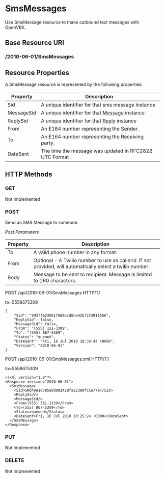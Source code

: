 # SmsMessages #
Use SmsMessage resource to make outbound text messages with OpenVBX.

## Base Resource URI ##
### /2010-06-01/SmsMessages ###

## Resource Properties ##
A SmsMessage resource is represented by the following properties:

<table class="parameters">
<thead>
    <tr>
        <th class="col-1">Property</th>
        <th class="col-2">Description</th>
    </tr>
</thead>
<tbody>
	<tr>
		<td>Sid</td>
		<td>A unique identifier for that sms message instance</td>
	</tr>
	<tr>
		<td>MessageSid</td>
		<td>A unique identifier for that <a href="Messages.md">Message</a> instance</td>
	</tr>
	<tr>
		<td>ReplySid</td>
		<td>A unique identifier for that <a href="MessageReplies.md">Reply</a> instance</td>
	</tr>
	<tr>
		<td>From</td>
		<td>An E164 number representing the Sender.</td>
	</tr>
	<tr>
		<td>To</td>
		<td>An E164 number representing the Receiving party.</td>
	</tr>
	<tr>
		<td>DateSent</td>
		<td>The time the message was updated in RFC2822 UTC Format</td>
	</tr>
</tbody>
</table>

## HTTP Methods ##

### GET ###
Not Implemented

### POST ###
Send an SMS Message to someone.

_Post Parameters_
<table class="parameters">
<thead>
    <tr>
        <th class="col-1">Property</th>
        <th class="col-2">Description</th>
    </tr>
</thead>
<tbody>
	<tr>
		<td>To</td>
		<td>A valid phone number in any format.</td>
	</tr>
	<tr>
		<td>From</td>
		<td>Optional - A Twilio number to use as callerid.  If not provided, will automatically select a twilio number.</td>
	</tr>
	<tr>
		<td>Body</td>
		<td>Message to be sent to recipient.  Message is limited to 160 characters.</td>
	</tr>
</tbody>
</table>


POST /api/2010-06-01/SmsMessages HTTP/1.1
    
to=5558675309

    {
    	"Sid": "SM3ff62308179d8ecd8be42bf253911556",
    	"ReplySid": false,
    	"MessageSid": false,
    	"From": "(555) 121-3309",
    	"To": "(555) 867-5309",
    	"Status": "queued",
    	"DateSent": "Fri, 16 Jul 2010 18:39:43 +0000",
    	"Version": "2010-06-01"
    }
    
POST /api/2010-06-01/SmsMessages.xml HTTP/1.1

to=5558675309

    <?xml version="1.0"?>
    <Response version="2010-06-01">
      <SmsMessage>
        <Sid>SMd49e1d78580d002428fa22399fc1e77a</Sid>
        <ReplySid/>
        <MessageSid/>
        <From>(555) 331-1139</From>
        <To>(555) 867-5309</To>
        <Status>queued</Status>
        <DateSent>Fri, 16 Jul 2010 18:25:24 +0000</DateSent>
      </SmsMessage>
    </Response>
    
### PUT ###
Not Implemented

### DELETE ###
Not Implemented


